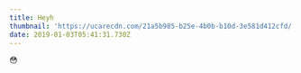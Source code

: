 ```yaml
---
title: Heyh
thumbnail: 'https://ucarecdn.com/21a5b985-b25e-4b0b-b10d-3e581d412cfd/'
date: 2019-01-03T05:41:31.730Z
---
```

😳
